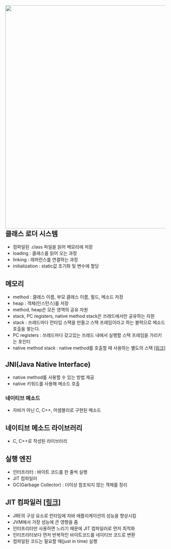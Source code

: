 <img src="https://lh4.googleusercontent.com/JdUFxe9RlN3TlE71L5hHsXJYIWynR4GEUJ273ptZRVPanP5PE3irYNO4zH6G4OXI6mvyM8PxLZWD1sKEAWNN1QKvTBe1zzy9XE9LKIiKYo9wHk8VwWZNlG0zbvQ2Ty4zHgoMhY9e" width="700" align="left" />

## 클래스 로더 시스템

- 컴파일된 .class 파일을 읽어 메모리에 저장
- loading : 클래스를 읽어 오는 과정
- linking : 레퍼런스를 연결하는 과정
- initialization : static값 초기화 및 변수에 할당

## 메모리

- method : 클래스 이름, 부모 클래스 이름, 필드, 메소드 저장
- heap : 객체(인스턴스)를 저장
- method, heap은 모든 영역의 공유 자원
- stack, PC registers, native method stack은 쓰레드에서만 공유하는 자원
- stack : 쓰레드마다 런타임 스택을 만들고 스택 프레임이라고 하는 블럭으로 메소드 호출을 쌓는다.
- PC registers : 쓰레드마다 갖고있는 쓰레드 내에서 실행할 스택 프레임을 가리키는 포인터
- native method stack : native method를 호출할 때 사용하는 별도의 스택 [[링크]](https://javapapers.com/core-java/java-jvm-run-time-data-areas/)

## JNI(Java Native Interface)

- native method를 사용할 수 있는 방법 제공
- native 키워드를 사용해 메소드 호출

### 네이티브 메소드

- 자바가 아닌 C, C++, 어셈블리로 구현된 메소드

## 네이티브 메소드 라이브러리

- C, C++로 작성된 라이브러리



## 실행 엔진

- 인터프리터 : 바이트 코드를 한 줄씩 실행
- JIT 컴파일러
- GC(Garbage Collector) : 더이상 참조되지 않는 객체를 정리



## JIT 컴파일러 [[링크]](https://aboullaite.me/understanding-jit-compiler-just-in-time-compiler/)

- JRE의 구성 요소로 런타임에 자바 애플리케이션의 성능을 향상시킴
- JVM에서 가장 성능에 큰 영향을 줌
- 인터프리터만 사용하면 느리기 때문에 JIT 컴파일러로 먼저 최적화
- 인터프리터보다 먼저 반복적인 바이트코드를 네이티브 코드로 변환
- 컴파일된 코드는 필요할 때(just in time) 실행